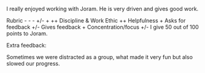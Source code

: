 I really enjoyed working with Joram. He is very driven and gives good work.

Rubric	- -	-	+/-	+	++
Discipline & Work Ethic					++
Helpfulness					            +
Asks for feedback					    +/-
Gives feedback					        +
Concentration/focus					    +/-
I give 50 out of 100 points to Joram.

Extra feedback:

Sometimes we were distracted as a group, what made it very fun but also slowed our progress.